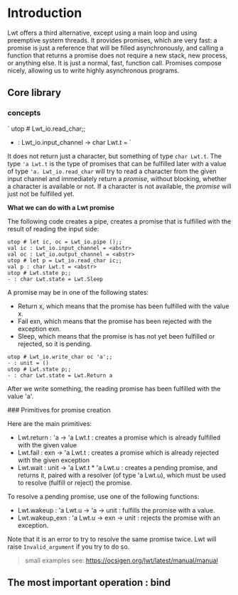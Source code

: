 # Introduction

Lwt offers a third alternative, except using a main loop and using preemptive system threads.
It provides promises, which are very fast: a promise is just a reference that will be filled 
asynchronously, and calling a function that returns a promise does not require a new stack, 
new process, or anything else. It is just a normal, fast, function call. Promises compose 
nicely, allowing us to write highly asynchronous programs.


## Core library

### concepts

`
utop # Lwt_io.read_char;;
- : Lwt_io.input_channel -> char Lwt.t = <fun>
`

It does not return just a character, but something of type `char Lwt.t`. The type `'a Lwt.t` 
is the type of promises that can be fulfilled later with a value of type `'a. Lwt_io.read_char` 
will try to read a character from the given input channel and immediately return a *promise*, 
without blocking, whether a character is available or not. If a character is not available, 
the *promise* will just not be fulfilled yet.

**What we can do with a Lwt promise**

The following code creates a pipe, creates a promise that is fulfilled with the result of 
reading the input side:

```
utop # let ic, oc = Lwt_io.pipe ();;
val ic : Lwt_io.input_channel = <abstr>
val oc : Lwt_io.output_channel = <abstr>
utop # let p = Lwt_io.read_char ic;;
val p : char Lwt.t = <abstr>
utop # Lwt.state p;;
- : char Lwt.state = Lwt.Sleep
```

A promise may be in one of the following states:

- Return x, which means that the promise has been fulfilled with the value x.
- Fail exn, which means that the promise has been rejected with the exception exn.
- Sleep, which means that the promise is has not yet been fulfilled or rejected, so it is pending.

```
utop # Lwt_io.write_char oc 'a';;
- : unit = ()
utop # Lwt.state p;;
- : char Lwt.state = Lwt.Return a
```

After we write something, the reading promise has been fulfilled with the value 'a'.

### Primitives for promise creation

Here are the main primitives:

- Lwt.return : 'a -> 'a Lwt.t : creates a promise which is already fulfilled with the given value
- Lwt.fail : exn -> 'a Lwt.t : creates a promise which is already rejected with the given exception
- Lwt.wait : unit -> 'a Lwt.t * 'a Lwt.u : creates a pending promise, and returns it, paired with 
a resolver (of type 'a Lwt.u), which must be used to resolve (fulfill or reject) the promise.

To resolve a pending promise, use one of the following functions:

- Lwt.wakeup : 'a Lwt.u -> 'a -> unit : fulfills the promise with a value.
- Lwt.wakeup_exn : 'a Lwt.u -> exn -> unit : rejects the promise with an exception.

Note that it is an error to try to resolve the same promise twice. 
Lwt will raise `Invalid_argument` if you try to do so.

> small examples see: https://ocsigen.org/lwt/latest/manual/manual

## The most important operation : bind




















